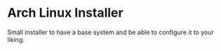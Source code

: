 # Arch Linux Installer

Small installer to have a base system and be able to configure it to your liking.
